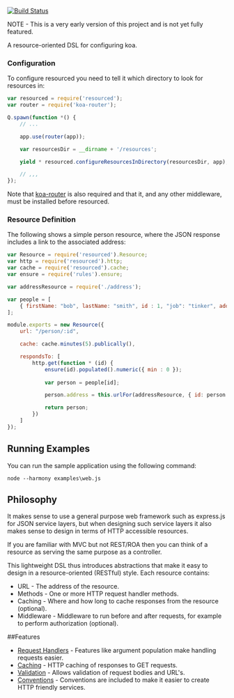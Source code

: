 [![Build Status](https://travis-ci.org/colin-jack/resourced.png)](https://travis-ci.org/#!/colin-jack/resourced)

NOTE - This is a very early version of this project and is not yet fully featured.

A resource-oriented DSL for configuring koa.

### Configuration
To configure resourced you need to tell it which directory to look for resources in:

```js
var resourced = require('resourced');
var router = require('koa-router');

Q.spawn(function *() {
    // ...

    app.use(router(app));

    var resourcesDir = __dirname + '/resources';

    yield * resourced.configureResourcesInDirectory(resourcesDir, app);

    // ,,,
});
```
Note that [koa-router]() is also required and that it, and any other middleware, must be installed before resourced.

### Resource Definition
The following shows a simple person resource, where the JSON response includes a link to the associated address:
```js
var Resource = require('resourced').Resource;
var http = require('resourced').http;
var cache = require('resourced').cache;
var ensure = require('rules').ensure;

var addressResource = require('./address');

var people = [
    { firstName: "bob", lastName: "smith", id : 1, "job": "tinker", addressId: 3 }
];

module.exports = new Resource({
    url: "/person/:id",

    cache: cache.minutes(5).publically(),

    respondsTo: [
        http.get(function * (id) {
            ensure(id).populated().numeric({ min : 0 });
        
            var person = people[id];

            person.address = this.urlFor(addressResource, { id: person.addressId });

            return person;
        })
    ]
});
```

## <a name="example"/>Running Examples
You can run the sample application using the following command:

    node --harmony examples\web.js

## Philosophy
It makes sense to use a general purpose web framework such as express.js for JSON service layers, but when designing such service layers it also makes sense to design in terms of HTTP accessible resources.

If you are familiar with MVC but not REST/ROA then you can think of a resource as serving the same purpose as a controller.

This lightweight DSL thus introduces abstractions that make it easy to design in a resource-oriented (RESTful) style. Each resource contains:
* URL - The address of the resource.
* Methods - One or more HTTP request handler methods.
* Caching - Where and how long to cache responses from the resource (optional).
* Middleware - Middleware to run before and after requests, for example to perform authorization (optional).

##Features
* [Request Handlers](https://github.com/colin-jack/resourced/blob/master/docs/requestHandling.md) - Features like argument population make handling requests easier.
* [Caching](https://github.com/colin-jack/resourced/blob/master/docs/caching.md) - HTTP caching of responses to GET requests.
* [Validation](https://github.com/colin-jack/resourced/blob/master/docs/validation.md) - Allows validation of request bodies and URL's.
* [Conventions](https://github.com/colin-jack/resourced/blob/master/docs/convetions.md) - Conventions are included to make it easier to create HTTP friendly services.